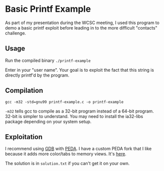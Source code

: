 # Basic Printf Example
As part of my presentation during the WCSC meeting, I used this program to demo a basic printf exploit before leading in to the more difficult "contacts" challenge. 

## Usage
Run the compiled binary `./printf-example`

Enter in your "user name". Your goal is to exploit the fact that this string is directly printf'd by the program.

## Compilation
`gcc -m32 -std=gnu99 printf-example.c -o printf-example`

`-m32` tells gcc to compile as a 32-bit program instead of a 64-bit program. 32-bit is simpler to understand. You may need to install the ia32-libs package depending on your system setup. 

## Exploitation
I recommend using [GDB](https://www.gnu.org/software/gdb/) with [PEDA](https://github.com/longld/peda). I have a custom PEDA fork that I like because it adds more color/tabs to memory views. It's [here](https://github.com/duckythescientist/peda).

The solution is in `solution.txt` if you can't get it on your own. 